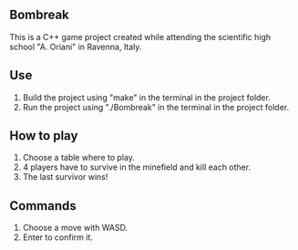 ## Bombreak

This is a C++ game project created while attending the scientific high school "A. Oriani" in Ravenna, Italy.

## Use

1) Build the project using "make" in the terminal in the project folder.
2) Run the project using "./Bombreak" in the terminal in the project folder.

## How to play

1) Choose a table where to play.
2) 4 players have to survive in the minefield and kill each other. 
3) The last survivor wins!

## Commands

1) Choose a move with WASD.
2) Enter to confirm it.
